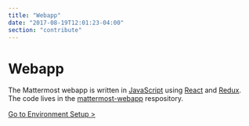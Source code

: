 ```yaml
---
title: "Webapp"
date: "2017-08-19T12:01:23-04:00"
section: "contribute"
---
```


# Webapp

The Mattermost webapp is written in [JavaScript](https://golang.org/) using [React](https://facebook.github.io/react/) and [Redux](http://redux.js.org/). The code lives in the [mattermost-webapp](https://github.com/mattermost/mattermost-webapp) respository.

<div style="margin-top: 15px;">
<span class="pull-right"><a href="/contribute/webapp/developer-setup/">Go to Environment Setup ></a></span>
</div>
<br/>
